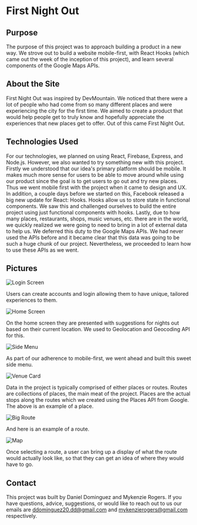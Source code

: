First Night Out
=======

## Purpose

The purpose of this project was to approach building a product in a new way. We strove out to build a website mobile-first, with React Hooks (which came out the week of the inception of this project), and learn several components of the Google Maps APIs.

## About the Site

First Night Out was inspired by DevMountain. We noticed that there were a lot of people who had come from so many different places and were experiencing the city for the first time. We aimed to create a product that would help people get to truly know and hopefully appreciate the experiences that new places get to offer. Out of this came First Night Out.

## Technologies Used
For our technologies, we planned on using React, Firebase, Express, and Node.js. However, we also wanted to try something new with this project. Firstly we understood that our idea's primary platform should be mobile. It makes much more sense for users to be able to move around while using our product since the goal is to get users to go out and try new places. Thus we went mobile first with the project when it came to design and UX. In addition, a couple days before we started on this, Facebook released a big new update for React: Hooks. Hooks allow us to store state in functional components. We saw this and challenged ourselves to build the entire project using just functional components with hooks. Lastly, due to how many places, restaurants, shops, music venues, etc. there are in the world, we quickly realized we were going to need to bring in a lot of external data to help us. We deferred this duty to the Google Maps APIs. We had never used the APIs before and it became clear that this data was going to be such a huge chunk of our project. Nevertheless, we proceeded to learn how to use these APIs as we went.

## Pictures

![Login Screen](https://firebasestorage.googleapis.com/v0/b/this-is-just-for-my-github.appspot.com/o/first-night-out%2Flogin_screen_fno.png?alt=media&token=f35d562d-b329-4583-80e5-798d976c79e9)

Users can create accounts and login allowing them to have unique, tailored experiences to them.

![Home Screen](https://firebasestorage.googleapis.com/v0/b/this-is-just-for-my-github.appspot.com/o/first-night-out%2Fhome_screen_fno.png?alt=media&token=aaf0cc82-88ce-4f7a-88ce-d34491fe99fa)

On the home screen they are presented with suggestions for nights out based on their current location. We used to Geolocation and Geocoding API for this.

![Side Menu](https://firebasestorage.googleapis.com/v0/b/this-is-just-for-my-github.appspot.com/o/first-night-out%2Fside_menu_fno.png?alt=media&token=85b54d28-9fe0-49ae-948b-129ac416ebc6)

As part of our adherence to mobile-first, we went ahead and built this sweet side menu.

![Venue Card](https://firebasestorage.googleapis.com/v0/b/this-is-just-for-my-github.appspot.com/o/first-night-out%2Fvenue_card_fno.png?alt=media&token=ead0d5d4-a071-4580-868b-2eabf447b444)

Data in the project is typically comprised of either places or routes. Routes are collections of places, the main meat of the project. Places are the actual stops along the routes which we created using the Places API from Google. The above is an example of a place.

![Big Route](https://firebasestorage.googleapis.com/v0/b/this-is-just-for-my-github.appspot.com/o/first-night-out%2Fbig_route_fno.png?alt=media&token=df366735-6700-4ee9-8885-37a514e8de93)

And here is an example of a route.

![Map](https://firebasestorage.googleapis.com/v0/b/this-is-just-for-my-github.appspot.com/o/first-night-out%2Fmap_fno.png?alt=media&token=2533f3de-49fe-43c7-899b-66bf82b53178)

Once selecting a route, a user can bring up a display of what the route would actually look like, so that they can get an idea of where they would have to go.

## Contact
This project was built by Daniel Dominguez and Mykenzie Rogers. If you have questions, advice, suggestions, or would like to reach out to us our emails are ddominguez20.dd@gmail.com and mykenzierogers@gmail.com respectively.
